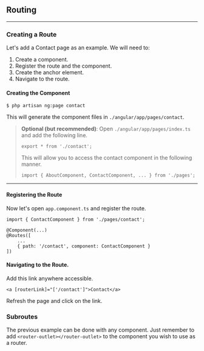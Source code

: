 ## Routing

---

### Creating a Route

Let's add a Contact page as an example. We will need to:

1. Create a component.
1. Register the route and the component.
1. Create the anchor element.
1. Navigate to the route.

#### Creating the Component

    $ php artisan ng:page contact

This will generate the component files in `./angular/app/pages/contact`.

> **Optional (but recommended)**: Open `./angular/app/pages/index.ts` and add the following line.
>
>     export * from './contact';
>
> This will allow you to access the contact component in the following manner.
>
>     import { AboutComponent, ContactComponent, ... } from './pages';

---

#### Registering the Route

Now let's open `app.component.ts` and register the route.

    import { ContactComponent } from './pages/contact';

    @Component(...)
    @Routes([
        ...
        { path: '/contact', component: ContactComponent }
    ])

#### Navigating to the Route.

Add this link anywhere accessible.

    <a [routerLink]="['/contact']">Contact</a>

Refresh the page and click on the link.

### Subroutes

The previous example can be done with any component. Just remember to add
`<router-outlet></router-outlet>` to the component you wish to use as a
router.